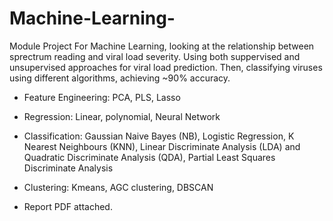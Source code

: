 # Machine-Learning-
Module Project For Machine Learning, looking at the relationship between sprectrum reading and viral load severity. Using both suppervised and unsupervised approaches for viral load prediction. Then, classifying viruses using different algorithms,
achieving ~90% accuracy.

- Feature Engineering: PCA, PLS, Lasso
- Regression: Linear, polynomial, Neural Network
- Classification:
Gaussian Naive Bayes (NB), Logistic Regression, K Nearest Neighbours (KNN), Linear Discriminate Analysis
 (LDA) and Quadratic Discriminate Analysis (QDA), Partial Least Squares Discriminate Analysis
- Clustering: Kmeans, AGC clustering, DBSCAN

- Report PDF attached.
